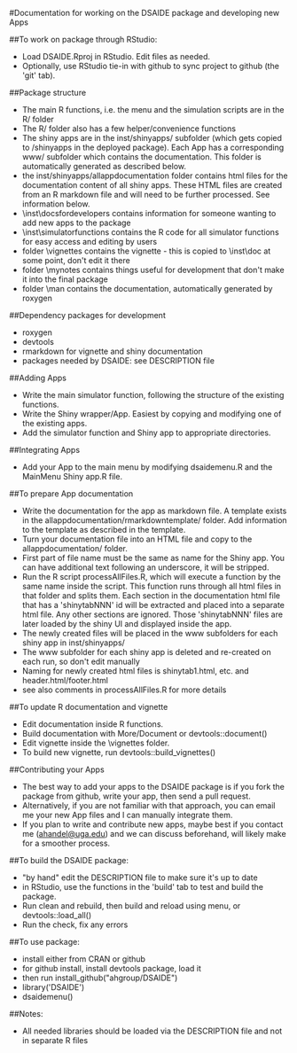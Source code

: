 #Documentation for working on the DSAIDE package and developing new Apps 

##To work on package through RStudio: 
* Load DSAIDE.Rproj in RStudio. Edit files as needed.
* Optionally, use RStudio tie-in with github to sync project to github (the 'git' tab).

##Package structure 
* The main R functions, i.e. the menu and the simulation scripts are in the R/ folder
* The R/ folder also has a few helper/convenience functions
* The shiny apps are in the inst/shinyapps/ subfolder (which gets copied to /shinyapps in the deployed package). Each App has a corresponding www/ subfolder which contains the documentation. This folder is automatically generated as described below.
* the inst/shinyapps/allappdocumentation folder contains html files for the documentation content of all shiny apps. These HTML files are created from an R markdown file and will need to be further processed. See information below.
* \inst\docsfordevelopers contains information for someone wanting to add new apps to the package
* \inst\simulatorfunctions contains the R code for all simulator functions for easy access and editing by users
* folder \vignettes contains the vignette - this is copied to \inst\doc at some point, don't edit it there
* folder \mynotes contains things useful for development that don't make it into the final package
* folder \man contains the documentation, automatically generated by roxygen

##Dependency packages for development
* roxygen
* devtools
* rmarkdown for vignette and shiny documentation
* packages needed by DSAIDE: see DESCRIPTION file

##Adding Apps
* Write the main simulator function, following the structure of the existing functions.
* Write the Shiny wrapper/App. Easiest by copying and modifying one of the existing apps.
* Add the simulator function and Shiny app to appropriate directories.

##Integrating Apps
* Add your App to the main menu by modifying dsaidemenu.R and the MainMenu Shiny app.R file.

##To prepare App documentation
* Write the documentation for the app as markdown file. A template exists in the allappdocumentation/rmarkdowntemplate/ folder. Add information to the template as described in the template. 
* Turn your documentation file into an HTML file and copy to the allappdocumentation/ folder. 
* First part of file name must be the same as name for the Shiny app. You can have additional text following an underscore, it will be stripped.  
* Run the R script processAllFiles.R, which will execute a function by the same name inside the script. This function runs through all html files in that folder and splits them. Each section in the documentation html file that has a 'shinytabNNN' id will be extracted and placed into a separate html file. Any other sections are ignored. Those 'shinytabNNN' files are later loaded by the shiny UI and displayed inside the app.
* The newly created files will be placed in the www subfolders for each shiny app in inst/shinyapps/
* The www subfolder for each shiny app is deleted and re-created on each run, so don't edit manually
* Naming for newly created html files is shinytab1.html, etc. and header.html/footer.html
* see also comments in processAllFiles.R for more details

##To update R documentation and vignette
* Edit documentation inside R functions. 
* Build documentation with More/Document or devtools::document()
* Edit vignette inside the \vignettes folder.
* To build new vignette, run devtools::build_vignettes()

##Contributing your Apps
* The best way to add your apps to the DSAIDE package is if you fork the package from github, write your app, then send a pull request.
* Alternatively, if you are not familiar with that approach, you can email me your new App files and I can manually integrate them.
* If you plan to write and contribute new apps, maybe best if you contact me (ahandel@uga.edu) and we can discuss beforehand, will likely make for a smoother process.

##To build the DSAIDE package:
* "by hand" edit the DESCRIPTION file to make sure it's up to date
* in RStudio, use the functions in the 'build' tab to test and build the package.
* Run clean and rebuild, then build and reload using menu, or devtools::load_all()
* Run the check, fix any errors 

##To use package:
* install either from CRAN or github
* for github install, install devtools package, load it
* then run install_github("ahgroup/DSAIDE")
* library('DSAIDE') 
* dsaidemenu()

##Notes:
* All needed libraries should be loaded via the DESCRIPTION file and not in separate R files